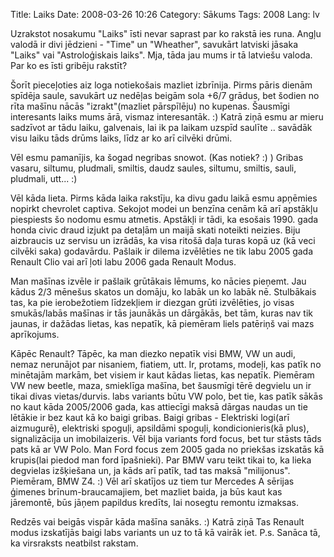 Title: Laiks
Date: 2008-03-26 10:26
Category: Sākums
Tags: 2008
Lang: lv

Uzrakstot nosakumu "Laiks" īsti nevar saprast par ko rakstā ies runa. Angļu valodā ir divi jēdzieni - "Time" un "Wheather", savukārt latviski jāsaka "Laiks" vai "Astroloģiskais laiks". Mja, tāda jau mums ir tā latviešu valoda. Par ko es īsti gribēju rakstīt?

Šorīt pieceļoties aiz loga notiekošais mazliet izbrīnija. Pirms pāris dienām spīdēja saule, savukārt uz nedēļas beigām sola +6/7 grādus, bet šodien no rīta mašīnu nācās "izrakt"(mazliet pārspīlēju) no kupenas. Šausmīgi interesants laiks mums ārā, vismaz interesantāk. :) Katrā ziņā esmu ar mieru sadzīvot ar tādu laiku, galvenais, lai ik pa laikam uzspīd saulīte .. savādāk visu laiku tāds drūms laiks, līdz ar ko arī cilvēki drūmi.

Vēl esmu pamanījis, ka šogad negribas snowot. (Kas notiek? :) ) Gribas vasaru, siltumu, pludmali, smiltis, daudz saules, siltumu, smiltis, sauli, pludmali, utt... :)

Vēl kāda lieta. Pirms kāda laika rakstīju, ka divu gadu laikā esmu apņēmies nopirkt chevrolet captiva.  Sekojot modei un benzīna cenām kā arī apstākļu piespiests šo nodomu esmu atmetis. Apstākļi ir tādi, ka esošais 1990. gada honda civic draud izjukt pa detaļām un maijā skati noteikti neizies. Biju aizbraucis uz servisu un izrādās, ka visa ritošā daļa turas kopā uz (kā veci cilvēki saka) godavārdu. Pašlaik ir dilema izvēlēties ne tik labu 2005 gada Renault Clio vai arī ļoti labu 2006 gada Renault Modus.

Man mašīnas izvēle ir pašlaik grūtākais lēmums, ko nācies pieņemt. Jau kādus 2/3 mēnešus skatos un domāju, ko labāk un ko labāk nē. Stulbākais tas, ka pie ierobežotiem līdzekļiem ir diezgan grūti izvēlēties, jo visas smukās/labās mašīnas ir tās jaunākās un dārgākās, bet tām, kuras nav tik jaunas, ir dažādas lietas, kas nepatīk, kā piemēram liels patēriņš vai mazs aprīkojums.

Kāpēc Renault? Tāpēc, ka man diezko nepatīk visi BMW, VW un audi, nemaz nerunājot par nisaniem, fiatiem, utt. Ir, protams, modeļi, kas patīk no minētajām markām, bet visiem ir kaut kādas lietas, kas nepatīk. Piemēram VW new beetle, maza, smieklīga mašīna, bet šausmīgi tērē degvielu un ir tikai divas vietas/durvis. labs variants būtu VW polo, bet tie, kas patīk sākās no kaut kāda 2005/2006 gada, kas attiecīgi maksā dārgas naudas un tie lētākie ir bez kaut kā ko baigi gribas. Baigi gribas - Elektriski logi(arī aizmugurē), elektriski spoguļi, apsildāmi spoguļi, kondicionieris(kā plus), signalizācija un imobilaizeris. Vēl bija variants ford focus, bet tur stāsts tāds pats kā ar VW Polo. Man Ford focus zem 2005 gada no priekšas izskatās kā krupis(lai piedod man ford īpašnieki). Par BMW varu teikt tikai to, ka lieka degvielas izšķiešana un, ja kāds arī patīk, tad tas maksā "milijonus". Piemēram, BMW Z4. :) Vēl arī skatījos uz tiem tur Mercedes A sērijas ģimenes brīnum-braucamajiem, bet mazliet baida, ja būs kaut kas jāremontē, būs jāņem papildus kredīts, lai nosegtu remontu izmaksas.

Redzēs vai beigās vispār kāda mašīna sanāks. :) Katrā ziņā Tas Renault modus izskatījās baigi labs variants un uz to tā kā vairāk iet.
P.s. Sanāca tā, ka virsraksts neatbilst rakstam.
